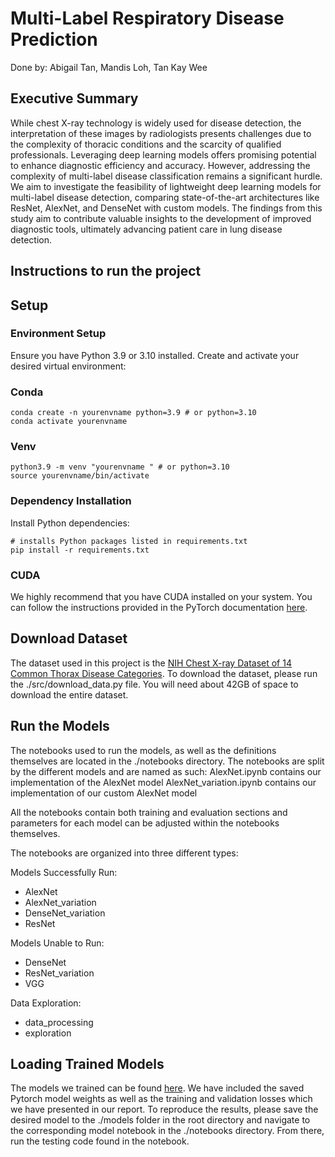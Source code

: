 # Multi-Label Respiratory Disease Prediction      
Done by: Abigail Tan, Mandis Loh, Tan Kay Wee      

## Executive Summary     
While chest X-ray technology is widely used for disease detection, the interpretation of these images by radiologists presents challenges due to the complexity of thoracic conditions and the scarcity of qualified professionals. Leveraging deep learning models offers promising potential to enhance diagnostic efficiency and accuracy. However, addressing the complexity of multi-label disease classification remains a significant hurdle. We aim to investigate the feasibility of lightweight deep learning models for multi-label disease detection, comparing state-of-the-art architectures like ResNet, AlexNet, and DenseNet with custom models. The findings from this study aim to contribute valuable insights to the development of improved diagnostic tools, ultimately advancing patient care in lung disease detection.     

## Instructions to run the project      
## Setup
### Environment Setup

Ensure you have Python 3.9 or 3.10 installed. Create and activate your desired virtual environment:

### Conda
```
conda create -n yourenvname python=3.9 # or python=3.10
conda activate yourenvname
```

### Venv
```
python3.9 -m venv "yourenvname " # or python=3.10
source yourenvname/bin/activate
```

### Dependency Installation
Install Python dependencies:
```
# installs Python packages listed in requirements.txt
pip install -r requirements.txt
```

### CUDA
We highly recommend that you have CUDA installed on your system. You can follow the instructions provided in the PyTorch documentation [here](https://pytorch.org/get-started/locally/).

## Download Dataset
The dataset used in this project is the [NIH Chest X-ray Dataset of 14 Common Thorax Disease Categories](https://nihcc.app.box.com/v/ChestXray-NIHCC/folder/36938765345). To download the dataset, please run the ./src/download_data.py file. You will need about 42GB of space to download the entire dataset.         

## Run the Models
The notebooks used to run the models, as well as the definitions themselves are located in the ./notebooks directory. The notebooks are split by the different models and are named as such: 
AlexNet.ipynb contains our implementation of the AlexNet model
AlexNet_variation.ipynb contains our implementation of our custom AlexNet model

All the notebooks contain both training and evaluation sections and parameters for each model can be adjusted within the notebooks themselves.

The notebooks are organized into three different types:

Models Successfully Run: 
- AlexNet
- AlexNet_variation
- DenseNet_variation
- ResNet

Models Unable to Run: 
- DenseNet
- ResNet_variation
- VGG

Data Exploration: 
- data_processing
- exploration
   

## Loading Trained Models       
The models we trained can be found [here](https://drive.google.com/drive/folders/13Bj80AKrLALYRXMmSPRb4NUXGj9BHpry?usp=sharing). We have included the saved Pytorch model weights as well as the training and validation losses which we have presented in our report. To reproduce the results, please save the desired model to the ./models folder in the root directory and navigate to the corresponding model notebook in the ./notebooks directory. From there, run the testing code found in the notebook.       

